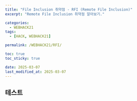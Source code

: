 ```yaml
---
title: "File Inclusion 취약점 - RFI (Remote File Inclusion)"
excerpt: "Remote File Inclusion 취약점 알아보기."

categories:
  - WEBHACK21
tags:
  - [HACK, WEBHACK21]

permalink: /WEBHACK21/RFI/

toc: true
toc_sticky: true

date: 2025-03-07
last_modified_at: 2025-03-07
---
```


## 테스트

